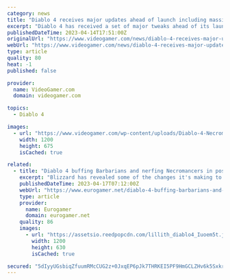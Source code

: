 ```yaml
---
category: news
title: "Diablo 4 receives major updates ahead of launch including massive nerf to Necromancer"
excerpt: "Diablo 4 has received a set of major tweaks ahead of its launch date, including a significant update to the popular Necromancer class."
publishedDateTime: 2023-04-14T17:51:00Z
originalUrl: "https://www.videogamer.com/news/diablo-4-receives-major-updates-ahead-of-launch/"
webUrl: "https://www.videogamer.com/news/diablo-4-receives-major-updates-ahead-of-launch/"
type: article
quality: 80
heat: -1
published: false

provider:
  name: VideoGamer.com
  domain: videogamer.com

topics:
  - Diablo 4

images:
  - url: "https://www.videogamer.com/wp-content/uploads/Diablo-4-Necromancer-1.jpg"
    width: 1200
    height: 675
    isCached: true

related:
  - title: "Diablo 4 buffing Barbarians and nerfing Necromancers in post-beta update"
    excerpt: "Blizzard has revealed some of the changes it's making to Diablo 4 following the recent beta playtests, and from what I can see, it's addressing the biggest concerns I believe people had. One of those ..."
    publishedDateTime: 2023-04-17T07:12:00Z
    webUrl: "https://www.eurogamer.net/diablo-4-buffing-barbarians-and-nerfing-necromancers-in-post-beta-update"
    type: article
    provider:
      name: Eurogamer
      domain: eurogamer.net
    quality: 86
    images:
      - url: "https://assetsio.reedpopcdn.com/lillith_diablo4_Iuoem5t.jpg?width=1200&height=630&fit=crop&enable=upscale&auto=webp"
        width: 1200
        height: 630
        isCached: true

secured: "5dIyyUGsbiqZfuumRMcCUG2z+0JxqEP6pJk7THRKEI5PF9HmGCLZHv6k5SxkrSHJGGiUTq+VuHoaeWFEy7IdzemLoZUc70SgQCQzpPuLalKOwel7p1Hyi63gEnHxFysYlTGwTMSbZ6JFIJiuQwAtmfMoZGz5ogPEkyc5QeAYfrvvlvpDTPYwSoFM8kWLyEE5TH8SHo+kZMEQA2uevvQgq1uEal5IfHaSkJNt7o5DLmosVV8+IbeOgU67YiHr0ExKc7ADFApDeCBTCHQoHUgjyyz3EV++VkRLCG0yyhtBjRzAsqcUBWALKShqi0LdPmEnzR15WfO9c0XE2+h1jTGEvPuFHMOeFq87xdy1K1eYC84=;68P/hyLR3IzMBJgjLsjn0g=="
---
```


